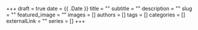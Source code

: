 +++ 
draft = true
date = {{ .Date }}
title = ""
subtitle = ""
description = ""
slug = ""
featured_image = ""
images = []
authors = []
tags = []
categories = []
externalLink = ""
series = []
+++
